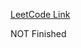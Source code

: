 [LeetCode Link](https://leetcode-cn.com/problems/replace-all-s-to-avoid-consecutive-repeating-characters/)


NOT Finished